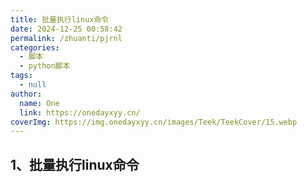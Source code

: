 ```yaml
---
title: 批量执行linux命令
date: 2024-12-25 00:58:42
permalink: /zhuanti/pjrnl
categories:
  - 脚本
  - python脚本
tags:
  - null
author:
  name: One
  link: https://onedayxyy.cn/
coverImg: https://img.onedayxyy.cn/images/Teek/TeekCover/15.webp
---
```



## 1、批量执行linux命令
